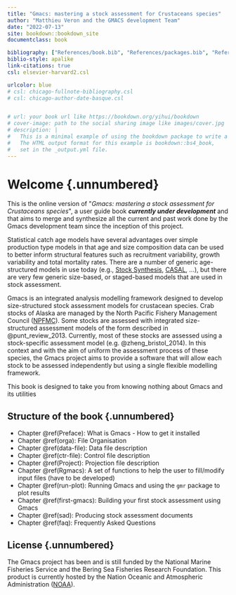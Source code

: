 ```yaml
--- 
title: "Gmacs: mastering a stock assessment for Crustaceans species"
author: "Matthieu Veron and the GMACS development Team"
date: "2022-07-13"
site: bookdown::bookdown_site
documentclass: book

bibliography: ["References/book.bib", "References/packages.bib", "References/articles.bib"]
biblio-style: apalike
link-citations: true
csl: elsevier-harvard2.csl

urlcolor: blue
# csl: chicago-fullnote-bibliography.csl
# csl: chicago-author-date-basque.csl


# url: your book url like https://bookdown.org/yihui/bookdown
# cover-image: path to the social sharing image like images/cover.jpg
# description: |
#   This is a minimal example of using the bookdown package to write a book.
#   The HTML output format for this example is bookdown::bs4_book,
#   set in the _output.yml file.
---
```





# Welcome {.unnumbered}

This is the online version of "*Gmacs: mastering a stock assessment for Crustaceans species*", 
a user guide book __*currently under development*__ and that aims to merge 
and synthesize all the current and past work done by the Gmacs development team
since the inception of this project.

Statistical catch age models have several advantages over simple production
type models in that age and size composition data can be used to better inform
structural features such as recruitment variability, growth variability and 
total mortality rates. There are a number of generic age-structured models in use 
today (e.g., [Stock Synthesis](https://vlab.noaa.gov/web/stock-synthesis), 
[CASAL](https://niwa.co.nz/fisheries/tools-resources/casal), ...), but there are 
very few generic size-based, or staged-based models that are used in stock assessment.

Gmacs is an integrated analysis modelling framework designed to develop size-structured
stock assessment models for crustacean species. Crab stocks of Alaska are managed
by the North Pacific Fishery Management Council ([NPFMC](http://npfmc.org)). Some 
stocks are assessed with integrated size-structured assessment models of the
form described in @punt_review_2013. Currently, most of these stocks are assessed using a stock-specific assessment model (e.g. @zheng_bristol_2014). In this context and with the aim of uniform the assessment process of these species, the Gmacs project aims to provide a software that will allow each stock to be assessed independently but using a single flexible modelling framework.

This book is designed to take you from knowing nothing about Gmacs and its utilities 

## Structure of the book {.unnumbered}

  * Chapter \@ref(Preface): What is Gmacs - How to get it installed 
  * Chapter \@ref(orga): File Organisation
  * Chapter \@ref(data-file): Data file description
  * Chapter \@ref(ctr-file): Control file description
  * Chapter \@ref(Project): Projection file description
  * Chapter \@ref(Rgmacs): A set of functions to help the user to fill/modify input files (have to be developed)
  * Chapter \@ref(run-plot): Running Gmacs and using the `gmr` package to plot results
  * Chapter \@ref(first-gmacs): Building your first stock assessment using Gmacs
  * Chapter \@ref(sad): Producing stock assessment documents
  * Chapter \@ref(faq): Frequently Asked Questions

## License {.unnumbered}

The Gmacs project has been and is still funded by the National Marine Fisheries Service and the Bering Sea Fisheries Research Foundation. This product is currently hosted by the Nation Oceanic and Atmospheric Administration ([NOAA](https://www.noaa.gov/)). 

